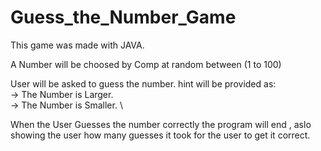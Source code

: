 # Guess_the_Number_Game
This game was made with JAVA.

A Number will be choosed by Comp at random between (1 to 100)

User will be asked to guess the number.
hint will be provided as: \
  -> The Number is Larger.\
  -> The Number is Smaller. \

When the User Guesses the number correctly the program will end , aslo showing the user how many guesses it took for the user to get it correct.


